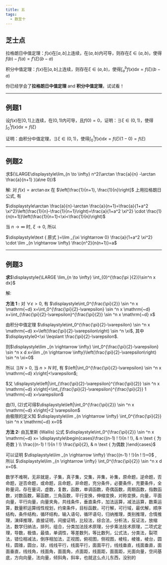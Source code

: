 ```yaml
---
title: 五
tags:
  - 数至十
---
```


## 芝士点    

拉格朗日中值定理：$f(x)$在$[a,b]$上连续，在$(a,b)$内可导，则存在$\xi\in(a,b)$，使得$f(b)-f(a)=f'(\xi)(b-a)$

积分中值定理：$f(x)$在$[a,b]$上连续，则存在$\xi\in(a,b)$，使得$\int_a^bf(x)\mathrm{d}x=f(\xi)(b-a)$ 


你已经学会了**拉格朗日中值定理** and **积分中值定理**，试试看！
***

## 例题1
设$f(x)$在$[0,1]$上连续，在$(0,1)$内可导，且$f(0)=0$，证明：$\exists\xi\in(0,1)$，使得$\displaystyle\int_0^1f(x)\mathrm{d}x=f(\xi)$

证明：由积分中值定理，$\exists\xi\in(0,1)$，使得$\displaystyle\int_0^1f(x)\mathrm{d}x=f(\xi)(1-0)=f(\xi)$  
***  

## 例题2
求${\LARGE\displaystyle\lim_{n \to \infty} n^2(\arctan \frac{a}{n} -\arctan \frac{a}{n+1} )(a\ne 0)}$  


解: 对 $f(x)=\arctan a x$ 在 $\left[\frac{1}{n+1}, \frac{1}{n}\right]$ 上用拉格朗日公式, 有  

$\displaystyle\arctan \frac{a}{n}-\arctan \frac{a}{n+1}=\frac{a}{1+a^2 \xi^2}\left(\frac{1}{n}-\frac{1}{n+1}\right)=\frac{a}{1+a^2 \xi^2} \cdot \frac{1}{n(n+1)}\left(\frac{1}{n+1}<\xi<\frac{1}{n}\right)$  

当 $n \rightarrow \infty$ 时, $\xi \rightarrow 0$, 所以  

$\displaystyle\text { 原式 }=\lim _{\xi \rightarrow 0} \frac{a}{1+a^2 \xi^2} \cdot \lim _{n \rightarrow \infty} \frac{n^2}{n(n+1)}=a$  
***
## 例题3
**求**$\displaystyle{\LARGE \lim_{n \to \infty} \int_{0}^{\frac{\pi }{2}}\sin^n x dx}$  

解:  

**方法 1 :** 对 $\forall \varepsilon>0$, 有
$\displaystyle\int_0^{\frac{\pi}{2}} \sin ^n x \mathrm{~d} x=\int_0^{\frac{\pi}{2}-\varepsilon} \sin ^n x \mathrm{~d} x+\int_{\frac{\pi}{2}-\varepsilon}^{\frac{\pi}{2}} \sin ^n x \mathrm{~d} x$  

由积分中值定理 $\displaystyle\int_0^{\frac{\pi}{2}-\varepsilon} \sin ^n x \mathrm{~d} x=\left(\frac{\pi}{2}-\varepsilon\right) \sin ^n \xi$, 其中 $\displaystyle0<\xi \leqslant \frac{\pi}{2}-\varepsilon$.  

则$\displaystyle\lim _{n \rightarrow \infty} \int_0^{\frac{\pi}{2}-\varepsilon} \sin ^n x d x=\lim _{n \rightarrow \infty}\left(\frac{\pi}{2}-\varepsilon\right) \sin ^n \xi=0$  

所以 $\displaystyle\exists N>0$, 当 $n>N$ 时, 有 $\left|\int_0^{\frac{\pi}{2}-\varepsilon} \sin ^n x \mathrm{~d} x\right|<\varepsilon$;

$又 \displaystyle\left|\int_{\frac{\pi}{2}-\varepsilon}^{\frac{\pi}{2}} \sin ^n x \mathrm{~d} x\right|<\int_{\frac{\pi}{2}-\varepsilon}^{\frac{\pi}{2}} 1 \mathrm{~d} x=\varepsilon$  

由(1), (2)式可得$\displaystyle\left|\int_0^{\frac{\pi}{2}} \sin ^n x \mathrm{~d} x\right|<2 \varepsilon$  
由极限的定义知
$\displaystyle\lim _{n \rightarrow \infty} \int_0^{\frac{\pi}{2}} \sin ^n x \mathrm{~d} x=0$  

**方法 2:** 由瓦里斯 (Wallis) 公式
$\displaystyle\int_0^{\frac{\pi}{2}} \sin ^n x \mathrm{~d} x= \displaystyle\begin{cases}\frac{(n-1) ! !}{n ! !}, & n \text { 为奇数 } \\ \frac{(n-1) ! !}{n ! !} \frac{\pi}{2}, & n \text { 为偶数 }\end{cases}$  

可以证明 $\displaystyle\lim _{n \rightarrow \infty} \frac{(n-1) ! !}{n ! !}=0$ , 所以 $\displaystyle\lim _{n \rightarrow \infty} \int_0^{\frac{\pi}{2}} \sin ^n x d x=0$.


数学不难啊，无非就是，子集，真子集，交集，并集，补集，原命题，逆命题，否命题，逆否命题，或命题，且命题，非命题，充分条件，必要条件，充要条件，全称量词，存在量词，虚数，复数，函数，单调函数，奇偶函数，周期函数，指数函数，对数函数，幂函数，三角函数，平行变换，伸缩变换，对称变换，向量，平面向量，平行向量，向量夹角，共线条件，垂直条件，加法运算，减法运算，数乘运算，数量积运算线性规划，约束条件，目标函数，可行解，可行域，最优解，顺序结构，条件结构，循环结构，输入语句，循环语句，归纳推理，类别推理，合情推理，演绎推理，直接证明，间接证明，比较法，综合法，分析法，反证法，放缩法，数学归纳法，排列，组合，分类加法技术原理，分步乘法技术原理，二项式定理，导数，极值，最值，单调性，等差数列，等比数列，公式法，分类法，裂项法，错位相减法，倒序相加法，正视图，俯视图，侧视图，棱柱，棱锥，棱台，圆柱，圆锥，圆台，球，线线平行，线面平行，面面平行，线线垂直，线面垂直，面面垂直，线线角，线面角，面面角，点面距，线面距，面面距，光面向量，空间基底，方向向量，法向量，倾斜角，斜率，也就这么点儿东西，没别的